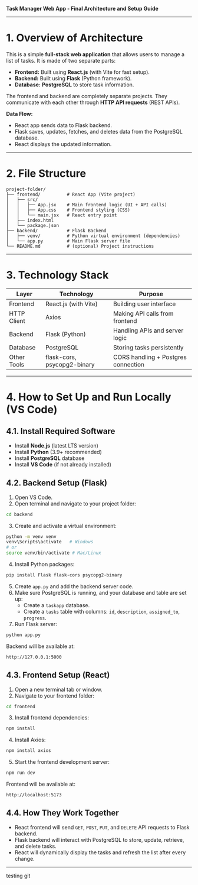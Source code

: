 **Task Manager Web App - Final Architecture and Setup Guide**

---

# 1. Overview of Architecture

This is a simple **full-stack web application** that allows users to manage a list of tasks.
It is made of two separate parts:

- **Frontend:** Built using **React.js** (with Vite for fast setup).
- **Backend:** Built using **Flask** (Python framework).
- **Database:** **PostgreSQL** to store task information.

The frontend and backend are completely separate projects. They communicate with each other through **HTTP API requests** (REST APIs).

**Data Flow:**
- React app sends data to Flask backend.
- Flask saves, updates, fetches, and deletes data from the PostgreSQL database.
- React displays the updated information.

---

# 2. File Structure

```plaintext
project-folder/
├── frontend/          # React App (Vite project)
│   ├── src/
│   │   ├── App.jsx    # Main frontend logic (UI + API calls)
│   │   ├── App.css    # Frontend styling (CSS)
│   │   └── main.jsx   # React entry point
│   ├── index.html
│   └── package.json
├── backend/           # Flask Backend
│   ├── venv/          # Python virtual environment (dependencies)
│   └── app.py         # Main Flask server file
└── README.md          # (optional) Project instructions
```

---

# 3. Technology Stack

| Layer         | Technology             | Purpose |
|---------------|-------------------------|---------|
| Frontend      | React.js (with Vite)     | Building user interface |
| HTTP Client   | Axios                   | Making API calls from frontend |
| Backend       | Flask (Python)           | Handling APIs and server logic |
| Database      | PostgreSQL               | Storing tasks persistently |
| Other Tools   | flask-cors, psycopg2-binary | CORS handling + Postgres connection |


---

# 4. How to Set Up and Run Locally (VS Code)

## 4.1. Install Required Software
- Install **Node.js** (latest LTS version)
- Install **Python** (3.9+ recommended)
- Install **PostgreSQL** database
- Install **VS Code** (if not already installed)


## 4.2. Backend Setup (Flask)

1. Open VS Code.
2. Open terminal and navigate to your project folder:

```bash
cd backend
```

3. Create and activate a virtual environment:
```bash
python -m venv venv
venv\Scripts\activate   # Windows
# or
source venv/bin/activate # Mac/Linux
```

4. Install Python packages:
```bash
pip install Flask flask-cors psycopg2-binary
```

5. Create `app.py` and add the backend server code.
6. Make sure PostgreSQL is running, and your database and table are set up:
   - Create a `taskapp` database.
   - Create a `tasks` table with columns: `id`, `description`, `assigned_to`, `progress`.
7. Run Flask server:
```bash
python app.py
```

Backend will be available at:
```plaintext
http://127.0.0.1:5000
```


## 4.3. Frontend Setup (React)

1. Open a new terminal tab or window.
2. Navigate to your frontend folder:

```bash
cd frontend
```

3. Install frontend dependencies:
```bash
npm install
```

4. Install Axios:
```bash
npm install axios
```

5. Start the frontend development server:
```bash
npm run dev
```

Frontend will be available at:
```plaintext
http://localhost:5173
```


## 4.4. How They Work Together
- React frontend will send `GET`, `POST`, `PUT`, and `DELETE` API requests to Flask backend.
- Flask backend will interact with PostgreSQL to store, update, retrieve, and delete tasks.
- React will dynamically display the tasks and refresh the list after every change.


---


testing git 